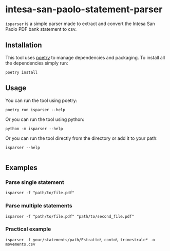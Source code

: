 # intesa-san-paolo-statement-parser

`isparser` is a simple parser made to extract and convert the Intesa San Paolo PDF bank statement to csv.

## Installation

This tool uses [poetry](https://python-poetry.org/) to manage dependencies and packaging. To install all the
dependencies
simply run:

``` shell
poetry install
```

## Usage

You can run the tool using poetry:

``` shell
poetry run isparser --help
```

Or you can run the tool using python:

``` shell
python -m isparser --help
```

Or you can run the tool directly from the directory or add it to your path:

``` shell
isparser --help
```

```shell

```

## Examples

### Parse single statement

``` shell
isparser -f "path/to/file.pdf"
```

### Parse multiple statements

``` shell
isparser -f "path/to/file.pdf" "path/to/second_file.pdf"
```

### Practical example

```shell
isparser -f your/statements/path/Estratto\ conto\ trimestrale* -o movements.csv
```